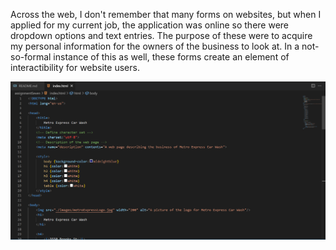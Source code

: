 Across the web, I don't remember that many forms on websites, but when I applied for my current job, the application was online so there were dropdown options and text entries. The purpose of these were to acquire my personal information for the owners of the business to look at. In a not-so-formal instance of this as well, these forms create an element of interactibility for website users. 

![Assignment Seven Screenshot](./images/assignmentSevenScreenshot.png)